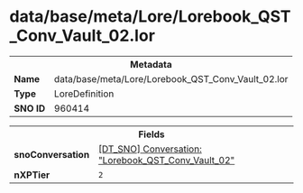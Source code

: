 <h1>data/base/meta/Lore/Lorebook_QST_Conv_Vault_02.lor</h1><table><tr><th colspan="100%">Metadata</th></tr><tr><td><b>Name</b></td><td>data/base/meta/Lore/Lorebook_QST_Conv_Vault_02.lor</td></tr><tr><td><b>Type</b></td><td>LoreDefinition</td></tr><tr><td><b>SNO ID</b></td><td>960414</td></tr></table>

<table><tr><th colspan="100%">Fields</th></tr><tr><td><b>snoConversation</b></td><td><a href="..\Conversation\Lorebook_QST_Conv_Vault_02.cnv">[DT_SNO] Conversation: "Lorebook_QST_Conv_Vault_02"</a></td></tr><tr><td><b>nXPTier</b></td><td><code>2</code></td></tr></table>


